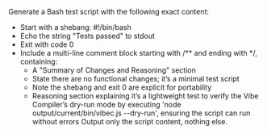 Generate a Bash test script with the following exact content:
- Start with a shebang: #!/bin/bash
- Echo the string "Tests passed" to stdout
- Exit with code 0
- Include a multi-line comment block starting with /** and ending with */, containing:
  - A "Summary of Changes and Reasoning" section
  - State there are no functional changes; it’s a minimal test script
  - Note the shebang and exit 0 are explicit for portability
  - Reasoning section explaining it’s a lightweight test to verify the Vibe Compiler’s dry-run mode by executing 'node output/current/bin/vibec.js --dry-run', ensuring the script can run without errors
Output only the script content, nothing else.
